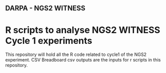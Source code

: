 ## DARPA - NGS2 WITNESS

# R scripts to analyse NGS2 WITNESS Cycle 1 experiments

This repository will hold all the R code related to cycle1 of the NGS2 experiment. CSV Breadboard csv outputs are the inputs for r scripts in this repository. 
